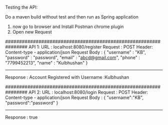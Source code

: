 Testing the API:

Do a maven build without test and then run as Spring application

1. now go to browser and Install Postman chrome plugin
2. Open new Request 

################################################################
API 1:
URL : localhost:8080/register
Request : POST
Header: Content-type - application/json
Request Body :
{
	"username" : "KB",
	"password" : "password",
	"email" : "abcd@gmail.com",
	"phone" : "7799452213",
	"name" : "Kulbhushan"
}

---------------------------------------------------------------
Response : Account Registered with Username :Kulbhushan

################################################################
API 2:
URL : localhost:8080/login
Request : POST
Header: Content-type - application/json
Request Body :
{
"username":"KB",
"password":"password"
}

---------------------------------------------------------------
Response : true

